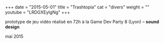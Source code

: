 +++
date = "2015-05-01"
title = "Trashtopia"
cat = "divers"
weight = ""
youtube = "LRDGXEyIgNg"
+++

prototype de jeu vidéo réalisé en 72h à la Game Dev Party 8 (Lyon) – __sound design__

mai 2015